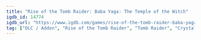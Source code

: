 ```yaml
---
title: "Rise of the Tomb Raider: Baba Yaga: The Temple of the Witch"
igdb_id: 14774
igdb_url: "https://www.igdb.com/games/rise-of-the-tomb-raider-baba-yaga-the-temple-of-the-witch"
tag: ["DLC / Addon", "Rise of the Tomb Raider", "Tomb Raider", "Crystal Dynamics", "Square Enix Europe", "Platform", "Puzzle", "Adventure", "Single player", "Third person", "Action", "Survival", "Stealth"]
---
```

